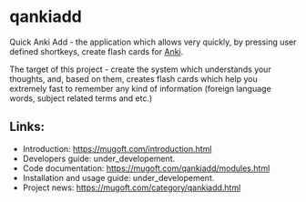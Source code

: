 # qankiadd

Quick Anki Add - the application which allows very quickly, by pressing user defined shortkeys, create flash cards for [Anki](https://apps.ankiweb.net/).

The target of this project - create the system which understands your thoughts, and, based on them, creates flash cards which help you extremely fast to remember any kind of information (foreign language words, subject related terms and etc.)


## Links:

- Introduction: https://mugoft.com/introduction.html
- Developers guide: under_developement.
- Code documentation: https://mugoft.com/qankiadd/modules.html
- Installation and usage guide: under_developement.
- Project news: https://mugoft.com/category/qankiadd.html


